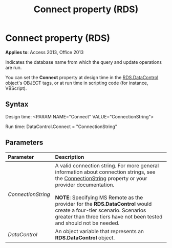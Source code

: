 ﻿---
title: Connect property (RDS)
TOCTitle: Connect property (RDS)
ms:assetid: 11aa3284-18e9-6d2d-761b-c25090370b77
ms:mtpsurl: https://msdn.microsoft.com/library/JJ248890(v=office.15)
ms:contentKeyID: 48543324
ms.date: 09/18/2015
mtps_version: v=office.15
---

# Connect property (RDS)

**Applies to**: Access 2013, Office 2013

Indicates the database name from which the query and update operations are run.

You can set the **Connect** property at design time in the [RDS.DataControl](datacontrol-object-rds.md) object's OBJECT tags, or at run time in scripting code (for instance, VBScript).

## Syntax

Design time: \<PARAM NAME="Connect" VALUE="ConnectionString"\>

Run time: DataControl.Connect = "ConnectionString"

## Parameters

|Parameter|Description|
|:--------|:----------|
|*ConnectionString* |A valid connection string. For more general information about connection strings, see the [ConnectionString](connectionstring-property-ado.md) property or your provider documentation.<br/><br/>**NOTE**: Specifying MS Remote as the provider for the **RDS.DataControl** would create a four-tier scenario. Scenarios greater than three tiers have not been tested and should not be needed.|
|*DataControl* |An object variable that represents an **RDS.DataControl** object.|

